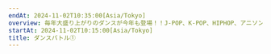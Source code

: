 ```yaml
---
endAt: 2024-11-02T10:35:00[Asia/Tokyo]
overview: 毎年大盛り上がりのダンスが今年も登場！！J-POP、K-POP、HIPHOP、アニソンなんでもありのDANCE THE NIGHT♪
startAt: 2024-11-02T10:15:00[Asia/Tokyo]
title: ダンスバトル①
---
```

